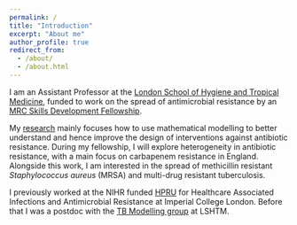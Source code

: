 ```yaml
---
permalink: /
title: "Introduction"
excerpt: "About me"
author_profile: true
redirect_from: 
  - /about/
  - /about.html
---
```


I am an Assistant Professor at the [London School of Hygiene and
Tropical Medicine](https://www.lshtm.ac.uk/aboutus/people/knight.gwen),
funded to work on the spread of antimicrobial resistance by an [MRC
Skills Development
Fellowship](https://www.mrc.ac.uk/skills-careers/fellowships/).

My [research](pages/overview.html) mainly focuses how to use
mathematical modelling to better understand and hence improve the design
of interventions against antibiotic resistance. During my fellowship, I
will explore heterogeneity in antibiotic resistance, with a main focus
on carbapenem resistance in England. Alongside this work, I am
interested in the spread of methicillin resistant *Staphylococcus
aureus* (MRSA) and multi-drug resistant tuberculosis.

I previously worked at the NIHR funded
[HPRU](https://www.imperial.ac.uk/medicine/hpru-amr) for Healthcare
Associated Infections and Antimicrobial Resistance at Imperial College
London. Before that I was a postdoc with the [TB Modelling
group](http://tbmodelling.lshtm.ac.uk/) at LSHTM.

